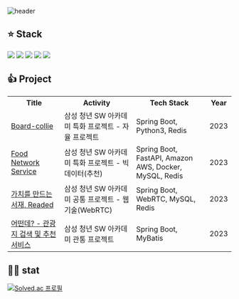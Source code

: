 ![header](https://capsule-render.vercel.app/api?type=waving&color=timeGradient&height=300&section=header&text=Hello&desc=sgkim's%20Github%20&animation=fadeIn)


## ⭐️ Stack
<div>
  <img src="https://img.shields.io/badge/springboot-6DB33F?style=for-the-badge&logo=springboot&logoColor=white">
  <img src="https://img.shields.io/badge/MySQL-4479A1?style=for-the-badge&logo=MySQL&logoColor=white">
  <img src="https://img.shields.io/badge/redis-DC382D?style=for-the-badge&logo=redis&logoColor=white">
  <img src="https://img.shields.io/badge/amazonaws-232F3E?style=for-the-badge&logo=amazonaws&logoColor=white"> 
  <img src="https://img.shields.io/badge/docker-2496ED?style=for-the-badge&logo=docker&logoColor=white">
</div>

## 👍 Project
<table>
  <tr>
    <th>Title</th>
    <th>Activity</th>
    <th>Tech Stack</th>
    <th>Year</th>
  </tr>
  <tr>
    <td><a href="https://github.com/S09P31A104/board-collie" target="_blank">Board-collie</a></td>
    <td>삼성 청년 SW 아카데미 특화 프로젝트 - 자율 프로젝트</td>
    <td>Spring Boot, Python3, Redis</td>
    <td>2023</td>
  </tr>
  <tr>
    <td><a href="https://github.com/S09P22A403/fns" target="_blank">Food Network Service</a></td>
    <td>삼성 청년 SW 아카데미 특화 프로젝트 - 빅데이터(추천)</td>
    <td>Spring Boot, FastAPI, Amazon AWS, Docker, MySQL, Redis</td>
    <td>2023</td>
  </tr>
  <tr>
    <td><a href="https://github.com/S09P12A507/readed" target="_blank">가치를 만드는 서재, Readed</a></td>
    <td>삼성 청년 SW 아카데미 공통 프로젝트 - 웹기술(WebRTC)</td>
    <td>Spring Boot, WebRTC, MySQL, Redis</td>
    <td>2023</td>
  </tr>
  <tr>
    <td><a href="https://github.com/sgkim6/enjoytrip-backend">어떤데? - 관광지 검색 및 추천 서비스</a></td>
    <td>삼성 청년 SW 아카데미 관통 프로젝트</td>
    <td>Spring Boot, MyBatis</td>
    <td>2023</td>
  </tr>
</table>

## 🏋🏻 stat
[![Solved.ac
프로필](http://mazassumnida.wtf/api/v2/generate_badge?boj=pickac4rd)](https://solved.ac/pickac4rd)
